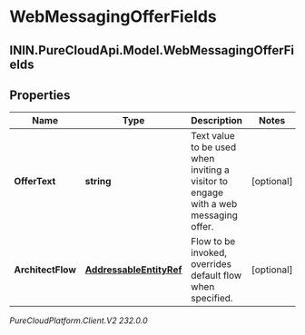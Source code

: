 # WebMessagingOfferFields

## ININ.PureCloudApi.Model.WebMessagingOfferFields

## Properties

|Name | Type | Description | Notes|
|------------ | ------------- | ------------- | -------------|
| **OfferText** | **string** | Text value to be used when inviting a visitor to engage with a web messaging offer. | [optional] |
| **ArchitectFlow** | [**AddressableEntityRef**](AddressableEntityRef) | Flow to be invoked, overrides default flow when specified. | [optional] |



_PureCloudPlatform.Client.V2 232.0.0_
